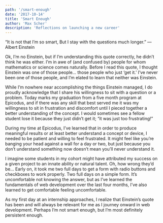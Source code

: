 ```yaml
---
path: '/smart-enough'
date: '2017-10-14'
title: 'Smart Enough'
author: 'Max Scher'
description: 'Reflections on launching a new career'
---
```


“It is not that I’m so smart, But I stay with the questions much longer.” — Albert Einstein

Ok, I’m no Einstein, but if I’m understanding this quote correctly, he didn’t think he was either. I’m in awe of (and confused by) people for whom mathematics or science comes naturally. Before I read this quote, I thought Einstein was one of those people… those people who just ‘get it.’ I’ve never been one of those people, and I’m elated to learn that neither was Einstein.

While I’m nowhere near accomplishing the things Einstein managed, I do proudly acknowledge that I share his willingness to sit with a question or a problem. Today marks my graduation from a five month program at Epicodus, and if there was any skill that best served me it was my willingness to sit in frustration and discomfort until I pieced together a better understanding of the concept. I would sometimes see a fellow student lose it because they just didn’t get it; “it was just too frustrating!”

During my time at Epicodus, I’ve learned that in order to produce meaningful results or at least better understand a concept or device, I needed to be patient and willing to feel frustrated. It might feel like you’re banging your head against a wall for a day or two, but just because you don’t understand something now doesn’t mean you’ll never understand it.

I imagine some students in my cohort might have attributed my success on a given project to an innate ability or natural talent. Oh, how wrong they’d be… Early on, it took me two full days to get a form with radio buttons and checkboxes to work properly. Two full days on a simple form. It’s uncomfortable not knowing the answer, but as I’ve learned the fundamentals of web development over the last four months, I’ve also learned to get comfortable feeling uncomfortable.

As my first day at an internship approaches, I realize that Einstein’s quote has been and will always be relevant for me as I journey onward in web development. Perhaps I’m not smart enough, but I’m most definitely persistent enough.
